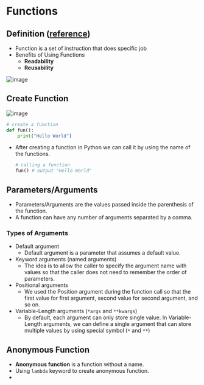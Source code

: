 # Functions

## Definition ([reference](https://www.geeksforgeeks.org/python-functions/))
- Function is a set of instruction that does specific job
- Benefits of Using Functions
  - **Readability** 
  - **Reusability**

![image](https://github.com/user-attachments/assets/bed4b959-5474-4788-8594-3dd2d0d100d2)

## Create Function
![image](https://github.com/user-attachments/assets/539ff73f-49d8-4481-ba67-50ec055597d5)

```py
# create a function
def fun():
    print("Hello World")
```

- After creating a function in Python we can call it by using the name of the functions.
  ```py
  # calling a function
  fun() # output "Hello World"
  ```

## Parameters/Arguments
- Parameters/Arguments are the values passed inside the parenthesis of the function.
- A function can have any number of arguments separated by a comma.

### Types of Arguments
- Default argument
  - Default argument is a parameter that assumes a default value.
- Keyword arguments (named arguments)
  - The idea is to allow the caller to specify the argument name with values so that the caller does not need to remember the order of parameters.
- Positional arguments
  - We used the Position argument during the function call so that the first value for first argument, second value for second argument, and so on. 
- Variable-Length arguments (`*args` and `**kwargs`)
  - By default, each argument can only store single value. In Variable-Length arguments, we can define a single argument that can store multiple values by using special symbol (`*` and `**`)
 
## Anonymous Function
- **Anonymous function** is a function without a name.
- Using `lambda` keyword to create anonymous function.
- 

